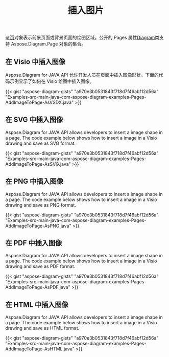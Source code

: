 ﻿---
title: 插入图片
type: docs
weight: 70
url: /zh/java/drawing/insert-image
description: 本节介绍如何在visio页面插入图片，Aspose.Diagram支持使用java插入图片，保存为pdf、svg、html、image、xps等格式。
---
这[页](https://reference.aspose.com/diagram/java/com.aspose.diagram/page)对象表示前景页面或背景页面的绘图区域。公开的 Pages 属性[Diagram](https://reference.aspose.com/diagram/java/com.aspose.diagram/diagram)类支持 Aspose.Diagram.Page 对象的集合。

## **在 Visio 中插入图像**
Aspose.Diagram for JAVA API 允许开发人员在页面中插入图像形状。下面的代码示例显示了如何在 Visio 绘图中插入图像。

{{< gist "aspose-diagram-gists" "a970e3b0531843f718d7f46abf12d56a" "Examples-src-main-java-com-aspose-diagram-examples-Pages-AddImageToPage-AsVSDX.java" >}}

## **在 SVG 中插入图像**
Aspose.Diagram for JAVA API allows developers to insert a image shape in a page. The code example below shows how to insert a image in a Visio drawing and save as SVG format.

{{< gist "aspose-diagram-gists" "a970e3b0531843f718d7f46abf12d56a" "Examples-src-main-java-com-aspose-diagram-examples-Pages-AddImageToPage-AsSVG.java" >}}

## **在 PNG 中插入图像**
Aspose.Diagram for JAVA API allows developers to insert a image shape in a page. The code example below shows how to insert a image in a Visio drawing and save as PNG format.

{{< gist "aspose-diagram-gists" "a970e3b0531843f718d7f46abf12d56a" "Examples-src-main-java-com-aspose-diagram-examples-Pages-AddImageToPage-AsPNG.java" >}}

## **在 PDF 中插入图像**
Aspose.Diagram for JAVA API allows developers to insert a image shape in a page. The code example below shows how to insert a image in a Visio drawing and save as PDF format.

{{< gist "aspose-diagram-gists" "a970e3b0531843f718d7f46abf12d56a" "Examples-src-main-java-com-aspose-diagram-examples-Pages-AddImageToPage-AsPDF.java" >}}

## **在 HTML 中插入图像**
Aspose.Diagram for JAVA API allows developers to insert a image shape in a page. The code example below shows how to insert a image in a Visio drawing and save as HTML format.

{{< gist "aspose-diagram-gists" "a970e3b0531843f718d7f46abf12d56a" "Examples-src-main-java-com-aspose-diagram-examples-Pages-AddImageToPage-AsHTML.java" >}}
